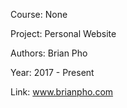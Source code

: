 Course: None

Project: Personal Website

Authors: Brian Pho

Year: 2017 - Present

Link:  www.brianpho.com
